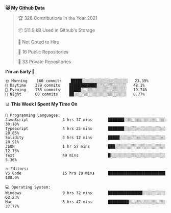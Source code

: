<!--START_SECTION:waka-->
**🐱 My Github Data** 

> 🏆 328 Contributions in the Year 2021
 > 
> 📦 511.9 kB Used in Github's Storage 
 > 
> 🚫 Not Opted to Hire
 > 
> 📜 16 Public Repositories 
 > 
> 🔑 33 Private Repositories  
 > 
**I'm an Early 🐤** 

```text
🌞 Morning    160 commits    █████░░░░░░░░░░░░░░░░░░░░   23.39% 
🌆 Daytime    329 commits    ████████████░░░░░░░░░░░░░   48.1% 
🌃 Evening    135 commits    █████░░░░░░░░░░░░░░░░░░░░   19.74% 
🌙 Night      60 commits     ██░░░░░░░░░░░░░░░░░░░░░░░   8.77%

```


📊 **This Week I Spent My Time On** 

```text
💬 Programming Languages: 
JavaScript               4 hrs 37 mins       ███████░░░░░░░░░░░░░░░░░░   30.18% 
TypeScript               4 hrs 25 mins       ███████░░░░░░░░░░░░░░░░░░   28.85% 
Solidity                 3 hrs 12 mins       █████░░░░░░░░░░░░░░░░░░░░   20.91% 
JSON                     1 hr 57 mins        ███░░░░░░░░░░░░░░░░░░░░░░   12.73% 
Text                     49 mins             █░░░░░░░░░░░░░░░░░░░░░░░░   5.36%

🔥 Editors: 
VS Code                  15 hrs 19 mins      █████████████████████████   100.0%

💻 Operating System: 
Windows                  9 hrs 32 mins       ███████████████░░░░░░░░░░   62.23% 
Mac                      5 hrs 47 mins       █████████░░░░░░░░░░░░░░░░   37.77%

```


<!--END_SECTION:waka-->


